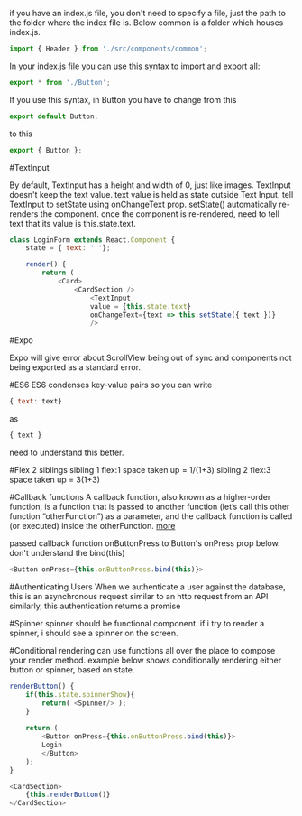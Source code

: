 if you have an index.js file, you don't need to specify a file, just the path to the folder where the index file is.
Below common is a folder which houses index.js.

```javascript
import { Header } from './src/components/common';
```
In your index.js file you can use this syntax to import and export all:
```javascript
export * from './Button';
```
If you use this syntax, in Button you have to change from this
```javascript
export default Button;
```
to this
```javascript
export { Button };
```
#TextInput

By default, TextInput has a height and width of 0, just like images.
TextInput doesn't keep the text value.
text value is held as state outside Text Input.
tell TextInput to setState using onChangeText prop.
setState() automatically re-renders the component.
once the component is re-rendered, need to tell text that its value is this.state.text.

```javascript
class LoginForm extends React.Component {
    state = { text: ' '};

    render() {
        return (
            <Card>
                <CardSection />
                    <TextInput 
                    value = {this.state.text}
                    onChangeText={text => this.setState({ text })}
                    />
```

#Expo

Expo will give error about ScrollView being out of sync and components not being exported as a standard error.

#ES6
ES6 condenses key-value pairs so you can write
```javascript
{ text: text}
```
as
```javascript
{ text }
```
need to understand this better.

#Flex
2 siblings
sibling 1 flex:1 space taken up = 1/(1+3)
sibling 2 flex:3 space taken up = 3(1+3)

#Callback functions
A callback function, also known as a higher-order function, is a function that is passed to another function (let’s call this other function “otherFunction”) as a parameter, and the callback function is called (or executed) inside the otherFunction. 
[more](http://javascriptissexy.com/understand-javascript-callback-functions-and-use-them/)

passed callback function onButtonPress to Button's onPress prop below.
don't understand the bind(this)
```javascript
<Button onPress={this.onButtonPress.bind(this)}>
```

#Authenticating Users
When we authenticate a user against the database, this is an asynchronous request similar to an http request from an API
similarly, this authentication returns a promise

#Spinner
spinner should be functional component.
if i try to render a spinner, i should see a spinner on the screen.

#Conditional rendering
can use functions all over the place to compose your render method.
example below shows conditionally rendering either button or spinner, based on state.
```javascript
renderButton() {
    if(this.state.spinnerShow){
        return( <Spinner/> );
    } 
    
    return (
        <Button onPress={this.onButtonPress.bind(this)}>
        Login
        </Button>
    );
}

<CardSection>
    {this.renderButton()}
</CardSection>
```